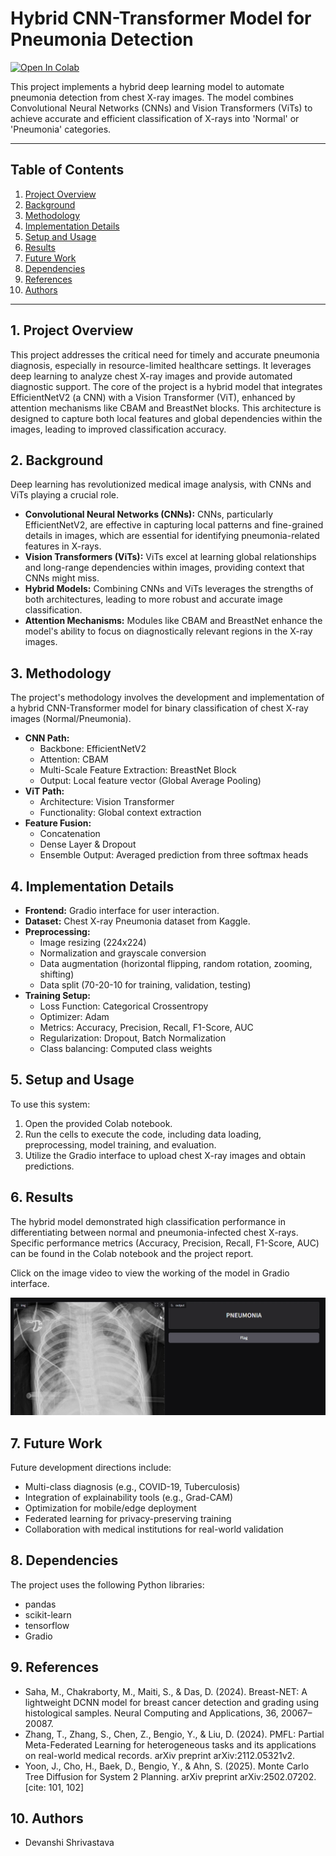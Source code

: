 # Hybrid CNN-Transformer Model for Pneumonia Detection

[![Open In Colab](https://colab.research.google.com/assets/colab-badge.svg)](https://colab.research.google.com/drive/1sCvVuRf9tixmxy1nRxpO2UzIBkw567VW)

This project implements a hybrid deep learning model to automate pneumonia detection from chest X-ray images. The model combines Convolutional Neural Networks (CNNs) and Vision Transformers (ViTs) to achieve accurate and efficient classification of X-rays into 'Normal' or 'Pneumonia' categories. 

---

## Table of Contents
1.  [Project Overview](#project-overview)
2.  [Background](#background)
3.  [Methodology](#methodology)
4.  [Implementation Details](#implementation-details)
5.  [Setup and Usage](#setup-and-usage)
6.  [Results](#results)
7.  [Future Work](#future-work)
8.  [Dependencies](#dependencies)
9.  [References](#references)
10. [Authors](#authors)

---

## 1. Project Overview <a name="project-overview"></a>

This project addresses the critical need for timely and accurate pneumonia diagnosis, especially in resource-limited healthcare settings. It leverages deep learning to analyze chest X-ray images and provide automated diagnostic support. The core of the project is a hybrid model that integrates EfficientNetV2 (a CNN) with a Vision Transformer (ViT), enhanced by attention mechanisms like CBAM and BreastNet blocks. This architecture is designed to capture both local features and global dependencies within the images, leading to improved classification accuracy. 

## 2. Background <a name="background"></a>

Deep learning has revolutionized medical image analysis, with CNNs and ViTs playing a crucial role. 

* **Convolutional Neural Networks (CNNs):** CNNs, particularly EfficientNetV2, are effective in capturing local patterns and fine-grained details in images, which are essential for identifying pneumonia-related features in X-rays. 
* **Vision Transformers (ViTs):** ViTs excel at learning global relationships and long-range dependencies within images, providing context that CNNs might miss.
* **Hybrid Models:** Combining CNNs and ViTs leverages the strengths of both architectures, leading to more robust and accurate image classification. 
* **Attention Mechanisms:** Modules like CBAM and BreastNet enhance the model's ability to focus on diagnostically relevant regions in the X-ray images. 

## 3. Methodology <a name="methodology"></a>

The project's methodology involves the development and implementation of a hybrid CNN-Transformer model for binary classification of chest X-ray images (Normal/Pneumonia).

* **CNN Path:**
    * Backbone: EfficientNetV2
    * Attention: CBAM
    * Multi-Scale Feature Extraction: BreastNet Block
    * Output: Local feature vector (Global Average Pooling) 
* **ViT Path:**
    * Architecture: Vision Transformer
    * Functionality: Global context extraction 
* **Feature Fusion:**
    * Concatenation
    * Dense Layer & Dropout
    * Ensemble Output: Averaged prediction from three softmax heads 

## 4. Implementation Details <a name="implementation-details"></a>

* **Frontend:** Gradio interface for user interaction. 
* **Dataset:** Chest X-ray Pneumonia dataset from Kaggle. 
* **Preprocessing:**
    * Image resizing (224x224)
    * Normalization and grayscale conversion
    * Data augmentation (horizontal flipping, random rotation, zooming, shifting)
    * Data split (70-20-10 for training, validation, testing) 
* **Training Setup:**
    * Loss Function: Categorical Crossentropy
    * Optimizer: Adam
    * Metrics: Accuracy, Precision, Recall, F1-Score, AUC
    * Regularization: Dropout, Batch Normalization
    * Class balancing: Computed class weights

## 5. Setup and Usage <a name="setup-and-usage"></a>

To use this system:

1.  Open the provided Colab notebook.
2.  Run the cells to execute the code, including data loading, preprocessing, model training, and evaluation.
3.  Utilize the Gradio interface to upload chest X-ray images and obtain predictions.

## 6. Results <a name="results"></a>

The hybrid model demonstrated high classification performance in differentiating between normal and pneumonia-infected chest X-rays. Specific performance metrics (Accuracy, Precision, Recall, F1-Score, AUC) can be found in the Colab notebook and the project report. 

Click on the image video to view the working of the model in Gradio interface.

[![Results](demo-thumbnail.png)](https://drive.google.com/file/d/1BNZs2zvqSXjgBuEeLOAWwUMJ8LY59M7D/view?usp=sharing)


## 7. Future Work <a name="future-work"></a>

Future development directions include: 

* Multi-class diagnosis (e.g., COVID-19, Tuberculosis)
* Integration of explainability tools (e.g., Grad-CAM)
* Optimization for mobile/edge deployment
* Federated learning for privacy-preserving training
* Collaboration with medical institutions for real-world validation

## 8. Dependencies <a name="dependencies"></a>

The project uses the following Python libraries:

* pandas
* scikit-learn
* tensorflow
* Gradio

## 9. References <a name="references"></a>

* Saha, M., Chakraborty, M., Maiti, S., & Das, D. (2024). Breast-NET: A lightweight DCNN model for breast cancer detection and grading using histological samples. Neural Computing and Applications, 36, 20067–20087. 
* Zhang, T., Zhang, S., Chen, Z., Bengio, Y., & Liu, D. (2024). PMFL: Partial Meta-Federated Learning for heterogeneous tasks and its applications on real-world medical records. arXiv preprint arXiv:2112.05321v2. 
* Yoon, J., Cho, H., Baek, D., Bengio, Y., & Ahn, S. (2025). Monte Carlo Tree Diffusion for System 2 Planning. arXiv preprint arXiv:2502.07202. [cite: 101, 102]

## 10. Authors <a name="authors"></a>
* Devanshi Shrivastava
